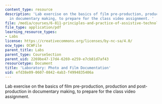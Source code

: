 ```yaml
---
content_type: resource
description: 'Lab exercise on the basics of film pre-production, production and post-production
  in documentary making, to prepare for the class video assignment. '
file: /media/courses/6-811-principles-and-practice-of-assistive-technology-fall-2014/efd38e09060708424ab3f4994835406a_MIT6_811F14_Lab3.pdf
file_type: application/pdf
learning_resource_types:
- Labs
license: https://creativecommons.org/licenses/by-nc-sa/4.0/
ocw_type: OCWFile
parent_title: Labs
parent_type: CourseSection
parent_uid: 2269be47-17d4-6269-e259-e7cb81d7af43
resourcetype: Document
title: 'Laboratory: Photo and Film Documentation'
uid: efd38e09-0607-0842-4ab3-f4994835406a
---
```

Lab exercise on the basics of film pre-production, production and post-production in documentary making, to prepare for the class video assignment. 